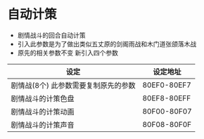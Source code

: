 # 自动计策

- 剧情战斗的回合自动计策
- 引入此参数是为了做出类似五丈原的剑阁雨战和木门道张颌落木战
- 原先的相关参数不变 新引入四个参数

|设定|设定地址|
|--|--|
|剧情战(8个) 此参数需要复制原先的参数|80EF0-80EF7|
|剧情战斗的计策色盘|80EF8-80EFF|
|剧情战斗的计策动画|80F00-80F07|
|剧情战斗的计策声音|80F08-80F0F|
